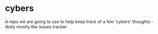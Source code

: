 # cybers
A repo we are going to use to help keep track of a few 'cybers' thoughts - likely mostly the issues tracker
